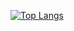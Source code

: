 [![Top Langs](https://github-readme-stats.vercel.app/api/top-langs/?username=victorrschmidt&layout=compact&show_icons=true&theme=transparent)](https://github.com/anuraghazra/github-readme-stats)
